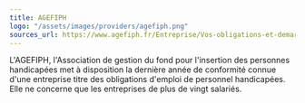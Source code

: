 ```yaml
---
title: AGEFIPH
logo: "/assets/images/providers/agefiph.png"
sources_url: https://www.agefiph.fr/Entreprise/Vos-obligations-et-demarches/La-declaration-et-la-contribution-Agefiphhttps://www.agefiph.fr/Entreprise/Vos-obligations-et-demarches/La-declaration-et-la-contribution-Agefiph
---
```


L'AGEFIPH, l'Association de gestion du fond pour l'insertion des personnes
handicapées met à disposition la dernière année de conformité connue d'une
entreprise titre des obligations d'emploi de personnel handicapées. Elle ne
concerne que les entreprises de plus de vingt salariés.
